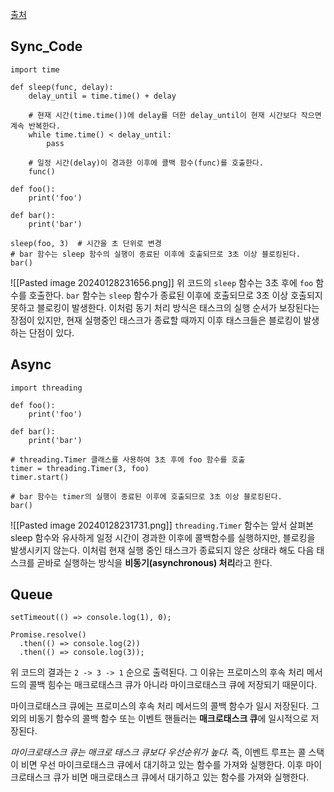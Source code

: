 [출처](https://chamdom.blog/js-asynchronous/)
## Sync_Code
```run-python
import time

def sleep(func, delay):
    delay_until = time.time() + delay

    # 현재 시간(time.time())에 delay를 더한 delay_until이 현재 시간보다 작으면 계속 반복한다.
    while time.time() < delay_until:
        pass
    
    # 일정 시간(delay)이 경과한 이후에 콜백 함수(func)를 호출한다.
    func()

def foo():
    print('foo')

def bar():
    print('bar')

sleep(foo, 3)  # 시간을 초 단위로 변경
# bar 함수는 sleep 함수의 실행이 종료된 이후에 호출되므로 3초 이상 블로킹된다.
bar()

```
![[Pasted image 20240128231656.png]]
위 코드의 `sleep` 함수는 3초 후에 `foo` 함수를 호출한다. `bar` 함수는 `sleep` 함수가 종료된 이후에 호출되므로 3초 이상 호출되지 못하고 블로킹이 발생한다. 이처럼 동기 처리 방식은 태스크의 실행 순서가 보장된다는 장점이 있지만, 현재 실행중인 태스크가 종료할 때까지 이후 태스크들은 블로킹이 발생하는 단점이 있다.
## Async
```run-python
import threading

def foo():
    print('foo')

def bar():
    print('bar')

# threading.Timer 클래스를 사용하여 3초 후에 foo 함수를 호출
timer = threading.Timer(3, foo)
timer.start()

# bar 함수는 timer의 실행이 종료된 이후에 호출되므로 3초 이상 블로킹된다.
bar()
```
![[Pasted image 20240128231731.png]]
`threading.Timer` 함수는 앞서 살펴본 sleep 함수와 유사하게 일정 시간이 경과한 이후에 콜백함수를 실행하지만, 블로킹을 발생시키지 않는다. 이처럼 현재 실행 중인 태스크가 종료되지 않은 상태라 해도 다음 태스크를 곧바로 실행하는 방식을 **비동기(asynchronous) 처리**라고 한다.

## Queue
```
setTimeout(() => console.log(1), 0);

Promise.resolve()
  .then(() => console.log(2))
  .then(() => console.log(3));
```
위 코드의 결과는 `2 -> 3 -> 1` 순으로 출력된다. 그 이유는 프로미스의 후속 처리 메서드의 콜백 힘수는 매크로태스크 큐가 아니라 마이크로태스크 큐에 저장되기 때문이다.

마이크로태스크 큐에는 프로미스의 후속 처리 메서드의 콜백 함수가 일시 저장된다. 그 외의 비동기 함수의 콜백 함수 또는 이벤트 핸들러는 **매크로태스크 큐**에 일시적으로 저장된다.

_마이크로태스크 큐는 매크로 태스크 큐보다 우선순위가 높다._ 즉, 이벤트 루프는 콜 스택이 비면 우선 마이크로태스크 큐에서 대기하고 있는 함수를 가져와 실행한다. 이후 마이크로태스크 큐가 비면 매크로태스크 큐에서 대기하고 있는 함수를 가져와 실행한다.